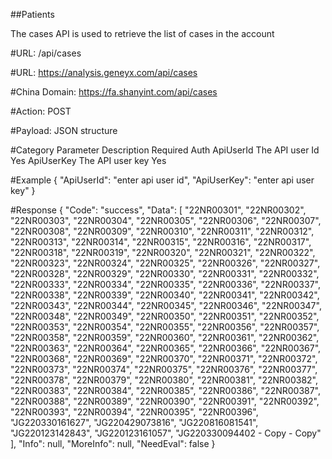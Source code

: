 ##Patients

The cases API is used to retrieve the list of cases in the account

#URL: 
<domain>/api/cases

#URL:
https://analysis.geneyx.com/api/cases

#China Domain:
https://fa.shanyint.com/api/cases

#Action: 
POST

#Payload: 
JSON structure 

#Category    Parameter		Description          Required
Auth        ApiUserId       The API user Id      Yes
            ApiUserKey      The API user key     Yes
			

#Example
{
  "ApiUserId": "enter api user id",
  "ApiUserKey": "enter api user key"
}
		
#Response
{
    "Code": "success",
    "Data": [
        "22NR00301",
        "22NR00302",
        "22NR00303",
        "22NR00304",
        "22NR00305",
        "22NR00306",
        "22NR00307",
        "22NR00308",
        "22NR00309",
        "22NR00310",
        "22NR00311",
        "22NR00312",
        "22NR00313",
        "22NR00314",
        "22NR00315",
        "22NR00316",
        "22NR00317",
        "22NR00318",
        "22NR00319",
        "22NR00320",
        "22NR00321",
        "22NR00322",
        "22NR00323",
        "22NR00324",
        "22NR00325",
        "22NR00326",
        "22NR00327",
        "22NR00328",
        "22NR00329",
        "22NR00330",
        "22NR00331",
        "22NR00332",
        "22NR00333",
        "22NR00334",
        "22NR00335",
        "22NR00336",
        "22NR00337",
        "22NR00338",
        "22NR00339",
        "22NR00340",
        "22NR00341",
        "22NR00342",
        "22NR00343",
        "22NR00344",
        "22NR00345",
        "22NR00346",
        "22NR00347",
        "22NR00348",
        "22NR00349",
        "22NR00350",
        "22NR00351",
        "22NR00352",
        "22NR00353",
        "22NR00354",
        "22NR00355",
        "22NR00356",
        "22NR00357",
        "22NR00358",
        "22NR00359",
        "22NR00360",
        "22NR00361",
        "22NR00362",
        "22NR00363",
        "22NR00364",
        "22NR00365",
        "22NR00366",
        "22NR00367",
        "22NR00368",
        "22NR00369",
        "22NR00370",
        "22NR00371",
        "22NR00372",
        "22NR00373",
        "22NR00374",
        "22NR00375",
        "22NR00376",
        "22NR00377",
        "22NR00378",
        "22NR00379",
        "22NR00380",
        "22NR00381",
        "22NR00382",
        "22NR00383",
        "22NR00384",
        "22NR00385",
        "22NR00386",
        "22NR00387",
        "22NR00388",
        "22NR00389",
        "22NR00390",
        "22NR00391",
        "22NR00392",
        "22NR00393",
        "22NR00394",
        "22NR00395",
        "22NR00396",
        "JG220330161627",
        "JG220429073816",
        "JG220816081541",
        "JG220123142843",
        "JG220123161057",
        "JG220330094402 - Copy - Copy"
    ],
    "Info": null,
    "MoreInfo": null,
    "NeedEval": false
}
